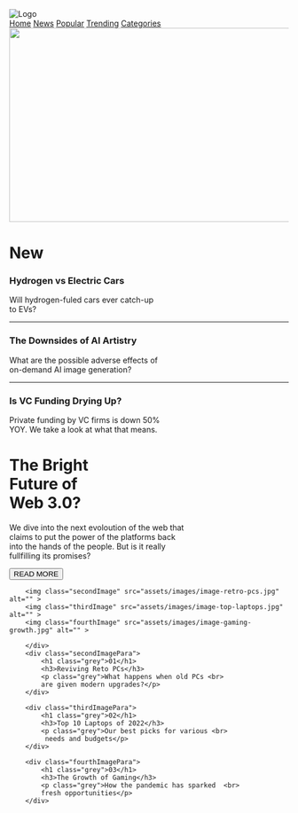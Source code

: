 <!DOCTYPE html>
<html lang="en">
<head>
    <meta charset="UTF-8">
    <meta http-equiv="X-UA-Compatible" content="IE=edge">
    <meta name="viewport" content="width=device-width, initial-scale=1.0">
    <title>Daily Updates</title>
    <link rel="stylesheet" href="style.css">
    <link rel="icon" href="assets/images/favicon-32x32.png">
    

</head>
<body>
    <img class="logo" src="assets/images/logo.svg" alt="Logo">
    <div>
        <a class="navigation" href="https://timesofindia.indiatimes.com/world?from=mdr" target="_blank">Home</a>
        <a class="navigation" href="https://www.w3newspapers.com/newssites/" target="_blank">News</a>
        <a class="navigation" href="https://edition.cnn.com/" target="_blank">Popular</a>
        <a class="navigation" href="https://www.gadgets360.com/news" target="_blank">Trending</a>
        <a class="navigation" href="https://www.newsmaker.com.au/category/index" target="_blank">Categories</a>
    </div>
    <img class="firstImage" src="assets/images/image-web-3-desktop.jpg" alt="" width="950px" height="350px">
    <div class="aside">
        <h1  class="ah">New</h1>
        <h3 class="ash">Hydrogen vs Electric Cars</h3>
        <P class="ap">Will hydrogen-fuled cars ever catch-up<br>to EVs?</P>
        <hr>
        <h3 class="ash">The Downsides of AI Artistry</h3>
        <P class="ap">What are the possible adverse effects of<br>on-demand AI image generation?</P>
        <hr>
        <h3 class="ash">Is VC Funding Drying Up?</h3>
        <P class="ap">Private funding by VC firms is down 50%<br>YOY. We take a look at what that means.</P>
    </div>
        <div >
            <h1 class="section1">The Bright <br>Future of <br>Web 3.0?</h1>
        </div>
        <div >
            <p class="section2">We dive into the next evoloution of the web that <br>
            claims to put the power of the platforms back <br>
            into the hands of the people. But is it really <br>
            fullfilling its promises?</p>
        </div>
        <button class="button" >READ MORE</button>
        <div class="footer">

        <img class="secondImage" src="assets/images/image-retro-pcs.jpg" alt="" >
        <img class="thirdImage" src="assets/images/image-top-laptops.jpg" alt="" >
        <img class="fourthImage" src="assets/images/image-gaming-growth.jpg" alt="" >

        </div>
        <div class="secondImagePara">
            <h1 class="grey">01</h1>
            <h3>Reviving Reto PCs</h3>
            <p class="grey">What happens when old PCs <br>
            are given modern upgrades?</p>
        </div>

        <div class="thirdImagePara">
            <h1 class="grey">02</h1>
            <h3>Top 10 Laptops of 2022</h3>
            <p class="grey">Our best picks for various <br>
             needs and budgets</p>
        </div>

        <div class="fourthImagePara">
            <h1 class="grey">03</h1>
            <h3>The Growth of Gaming</h3>
            <p class="grey">How the pandemic has sparked  <br>
            fresh opportunities</p>
        </div>
</body>
</html>
